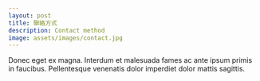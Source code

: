 ```yaml
---
layout: post
title: 聯絡方式
description: Contact method
image: assets/images/contact.jpg
---
```


Donec eget ex magna. Interdum et malesuada fames ac ante ipsum primis in faucibus. Pellentesque venenatis dolor imperdiet dolor mattis sagittis.
